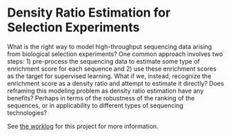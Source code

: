 # Density Ratio Estimation for Selection Experiments

What is the right way to model high-throughput sequencing data arising from biological selection experiments? One common approach involves two steps: 1) pre-process the sequencing data to estimate some type of enrichment score for each sequence and 2) use these enrichment scores as the target for supervised learning. What if we, instead, recognize the enrichment score as a density ratio and attempt to estimate it directly? Does reframing this modeling problem as density ratio estimation have any benefits? Perhaps in terms of the robustness of the ranking of the sequences, or in applicability to different types of sequencing technologies?

See [the worklog](https://docs.google.com/document/d/10IupFgQpyiduU3cWUWYregTW2uuTfISdSs13cMQp4-8/edit#heading=h.6ljosr7dawi5) for this project for more information.
